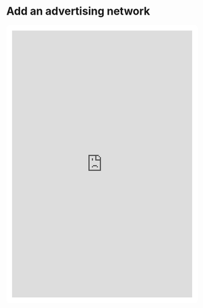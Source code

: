 # Add an advertising network

<div style="padding: 15px;
         margin: 10px 0;
         background: #FFFFFF;
         border-radius: 10px;
         border: 1px solid var(--yc-color-line-generic);">
      <iframe style="background: #FFFFFF;"
            height="700"
            width="100%"
            frameborder="0"
            src="https://forms.yandex.ru/surveys/2617/?&iframe=1&lang={{ locale }}">
      </iframe>
    </div>